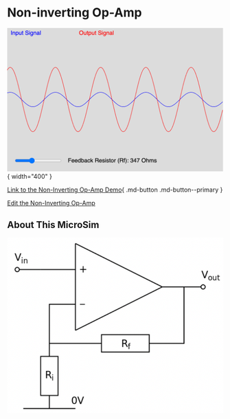 # Non-inverting Op-Amp

![](op-amp.png){ width="400" }

[Link to the Non-Inverting Op-Amp Demo](op-amp.html){ .md-button .md-button--primary }

[Edit the Non-Inverting Op-Amp](https://editor.p5js.org/dmccreary/sketches/cOPZi_hjF)

## About This MicroSim

![](./op-amp-circuit-diagram.png)